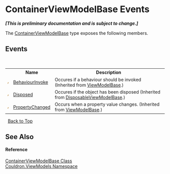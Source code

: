 # ContainerViewModelBase Events
 _**\[This is preliminary documentation and is subject to change.\]**_

The <a href="T_Couldron_ViewModels_ContainerViewModelBase">ContainerViewModelBase</a> type exposes the following members.


## Events
&nbsp;<table><tr><th></th><th>Name</th><th>Description</th></tr><tr><td>![Public event](media/pubevent.gif "Public event")</td><td><a href="E_Couldron_ViewModels_ViewModelBase_BehaviourInvoke">BehaviourInvoke</a></td><td>
Occures if a behaviour should be invoked
 (Inherited from <a href="T_Couldron_ViewModels_ViewModelBase">ViewModelBase</a>.)</td></tr><tr><td>![Public event](media/pubevent.gif "Public event")</td><td><a href="E_Couldron_ViewModels_DisposableViewModelBase_Disposed">Disposed</a></td><td>
Occures if the object has been disposed
 (Inherited from <a href="T_Couldron_ViewModels_DisposableViewModelBase">DisposableViewModelBase</a>.)</td></tr><tr><td>![Public event](media/pubevent.gif "Public event")</td><td><a href="E_Couldron_ViewModels_ViewModelBase_PropertyChanged">PropertyChanged</a></td><td>
Occurs when a property value changes.
 (Inherited from <a href="T_Couldron_ViewModels_ViewModelBase">ViewModelBase</a>.)</td></tr></table>&nbsp;
<a href="#containerviewmodelbase-events">Back to Top</a>

## See Also


#### Reference
<a href="T_Couldron_ViewModels_ContainerViewModelBase">ContainerViewModelBase Class</a><br /><a href="N_Couldron_ViewModels">Couldron.ViewModels Namespace</a><br />